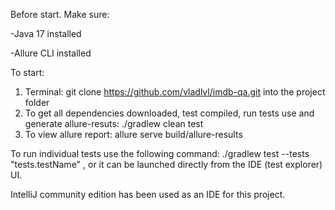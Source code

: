 Before start. Make sure:

-Java 17 installed

-Allure CLI installed 

To start:
1) Terminal: git clone https://github.com/vladlvl/imdb-qa.git
into the project folder
2) To get all dependencies downloaded, test compiled, run tests use and generate allure-resuts: ./gradlew clean test
3) To view allure report: allure serve build/allure-results

To run individual tests use the following command: ./gradlew test --tests "tests.testName"
, or it can be launched directly from the IDE (test explorer) UI.

IntelliJ community edition has been used as an IDE for this project.